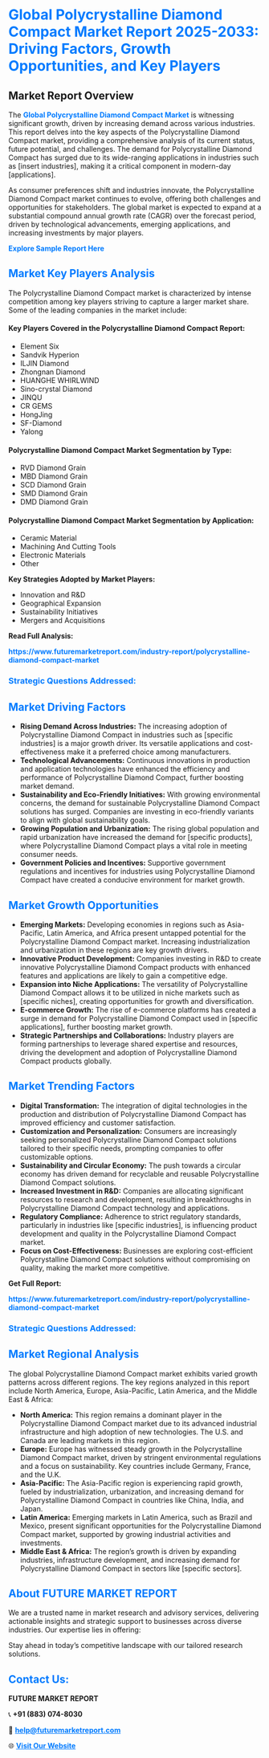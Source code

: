 <h1 style="color: #007BFF;">Global Polycrystalline Diamond Compact Market Report 2025-2033: Driving Factors, Growth Opportunities, and Key Players</h1>

<section id="overview">
<h2>Market Report Overview</h2>
<p>The <a href="https://www.futuremarketreport.com/industry-report/polycrystalline-diamond-compact-market" style="color: #007BFF; text-decoration: none;"><strong>Global Polycrystalline Diamond Compact Market</strong></a> is witnessing significant growth, driven by increasing demand across various industries. This report delves into the key aspects of the Polycrystalline Diamond Compact market, providing a comprehensive analysis of its current status, future potential, and challenges. The demand for Polycrystalline Diamond Compact has surged due to its wide-ranging applications in industries such as [insert industries], making it a critical component in modern-day [applications].</p>
<p>As consumer preferences shift and industries innovate, the Polycrystalline Diamond Compact market continues to evolve, offering both challenges and opportunities for stakeholders. The global market is expected to expand at a substantial compound annual growth rate (CAGR) over the forecast period, driven by technological advancements, emerging applications, and increasing investments by major players.</p>
</section>

<section id="overview">
<p><a href="https://www.futuremarketreport.com/request-sample/reportId=36814" style="color: #007BFF; text-decoration: none;"><strong>Explore Sample Report Here</strong></a></p>
</section>

<section id="key-players">
<h2 style="color: #007BFF;">Market Key Players Analysis</h2>
<p>The Polycrystalline Diamond Compact market is characterized by intense competition among key players striving to capture a larger market share. Some of the leading companies in the market include:</p>
<h4>Key Players Covered in the Polycrystalline Diamond Compact Report:</h4>
<ul><li>Element Six</li><li>Sandvik Hyperion</li><li>ILJIN Diamond</li><li>Zhongnan Diamond</li><li>HUANGHE WHIRLWIND</li><li>Sino-crystal Diamond</li><li>JINQU</li><li>CR GEMS</li><li>HongJing</li><li>SF-Diamond</li><li>Yalong</li></ul>
<h4>Polycrystalline Diamond Compact Market Segmentation by Type:</h4>
<ul><li>RVD Diamond Grain</li><li>MBD Diamond Grain</li><li>SCD Diamond Grain</li><li>SMD Diamond Grain</li><li>DMD Diamond Grain</li></ul>

<h4>Polycrystalline Diamond Compact Market Segmentation by Application:</h4>
<ul><li>Ceramic Material</li><li>Machining And Cutting Tools</li><li>Electronic Materials</li><li>Other</li></ul>
<p><strong>Key Strategies Adopted by Market Players:</strong></p>
<ul>
<li>Innovation and R&D</li>
<li>Geographical Expansion</li>
<li>Sustainability Initiatives</li>
<li>Mergers and Acquisitions</li>
</ul>
</section>

<section>
<p><strong>Read Full Analysis: </strong></p><a href="https://www.futuremarketreport.com/industry-report/polycrystalline-diamond-compact-market" style="color: #007BFF; text-decoration: none;"><strong>https://www.futuremarketreport.com/industry-report/polycrystalline-diamond-compact-market</strong></a>
<h3 style="color: #007BFF;">Strategic Questions Addressed:</h3>
</section>

<section id="driving-factors">
<h2 style="color: #007BFF;">Market Driving Factors</h2>
<ul>
<li><strong>Rising Demand Across Industries:</strong> The increasing adoption of Polycrystalline Diamond Compact in industries such as [specific industries] is a major growth driver. Its versatile applications and cost-effectiveness make it a preferred choice among manufacturers.</li>
<li><strong>Technological Advancements:</strong> Continuous innovations in production and application technologies have enhanced the efficiency and performance of Polycrystalline Diamond Compact, further boosting market demand.</li>
<li><strong>Sustainability and Eco-Friendly Initiatives:</strong> With growing environmental concerns, the demand for sustainable Polycrystalline Diamond Compact solutions has surged. Companies are investing in eco-friendly variants to align with global sustainability goals.</li>
<li><strong>Growing Population and Urbanization:</strong> The rising global population and rapid urbanization have increased the demand for [specific products], where Polycrystalline Diamond Compact plays a vital role in meeting consumer needs.</li>
<li><strong>Government Policies and Incentives:</strong> Supportive government regulations and incentives for industries using Polycrystalline Diamond Compact have created a conducive environment for market growth.</li>
</ul>
</section>

<section id="growth-opportunities">
<h2 style="color: #007BFF;">Market Growth Opportunities</h2>
<ul>
<li><strong>Emerging Markets:</strong> Developing economies in regions such as Asia-Pacific, Latin America, and Africa present untapped potential for the Polycrystalline Diamond Compact market. Increasing industrialization and urbanization in these regions are key growth drivers.</li>
<li><strong>Innovative Product Development:</strong> Companies investing in R&D to create innovative Polycrystalline Diamond Compact products with enhanced features and applications are likely to gain a competitive edge.</li>
<li><strong>Expansion into Niche Applications:</strong> The versatility of Polycrystalline Diamond Compact allows it to be utilized in niche markets such as [specific niches], creating opportunities for growth and diversification.</li>
<li><strong>E-commerce Growth:</strong> The rise of e-commerce platforms has created a surge in demand for Polycrystalline Diamond Compact used in [specific applications], further boosting market growth.</li>
<li><strong>Strategic Partnerships and Collaborations:</strong> Industry players are forming partnerships to leverage shared expertise and resources, driving the development and adoption of Polycrystalline Diamond Compact products globally.</li>
</ul>
</section>

<section id="trending-factors">
<h2 style="color: #007BFF;">Market Trending Factors</h2>
<ul>
<li><strong>Digital Transformation:</strong> The integration of digital technologies in the production and distribution of Polycrystalline Diamond Compact has improved efficiency and customer satisfaction.</li>
<li><strong>Customization and Personalization:</strong> Consumers are increasingly seeking personalized Polycrystalline Diamond Compact solutions tailored to their specific needs, prompting companies to offer customizable options.</li>
<li><strong>Sustainability and Circular Economy:</strong> The push towards a circular economy has driven demand for recyclable and reusable Polycrystalline Diamond Compact solutions.</li>
<li><strong>Increased Investment in R&D:</strong> Companies are allocating significant resources to research and development, resulting in breakthroughs in Polycrystalline Diamond Compact technology and applications.</li>
<li><strong>Regulatory Compliance:</strong> Adherence to strict regulatory standards, particularly in industries like [specific industries], is influencing product development and quality in the Polycrystalline Diamond Compact market.</li>
<li><strong>Focus on Cost-Effectiveness:</strong> Businesses are exploring cost-efficient Polycrystalline Diamond Compact solutions without compromising on quality, making the market more competitive.</li>
</ul>
</section>

<section>
<p><strong>Get Full Report: </strong></p><a href="https://www.futuremarketreport.com/industry-report/polycrystalline-diamond-compact-market" style="color: #007BFF; text-decoration: none;"><strong>https://www.futuremarketreport.com/industry-report/polycrystalline-diamond-compact-market</strong></a>
<h3 style="color: #007BFF;">Strategic Questions Addressed:</h3>
</section>


<section id="regional-analysis">
<h2 style="color: #007BFF;">Market Regional Analysis</h2>
<p>The global Polycrystalline Diamond Compact market exhibits varied growth patterns across different regions. The key regions analyzed in this report include North America, Europe, Asia-Pacific, Latin America, and the Middle East & Africa:</p>
<ul>
<li><strong>North America:</strong> This region remains a dominant player in the Polycrystalline Diamond Compact market due to its advanced industrial infrastructure and high adoption of new technologies. The U.S. and Canada are leading markets in this region.</li>
<li><strong>Europe:</strong> Europe has witnessed steady growth in the Polycrystalline Diamond Compact market, driven by stringent environmental regulations and a focus on sustainability. Key countries include Germany, France, and the U.K.</li>
<li><strong>Asia-Pacific:</strong> The Asia-Pacific region is experiencing rapid growth, fueled by industrialization, urbanization, and increasing demand for Polycrystalline Diamond Compact in countries like China, India, and Japan.</li>
<li><strong>Latin America:</strong> Emerging markets in Latin America, such as Brazil and Mexico, present significant opportunities for the Polycrystalline Diamond Compact market, supported by growing industrial activities and investments.</li>
<li><strong>Middle East & Africa:</strong> The region’s growth is driven by expanding industries, infrastructure development, and increasing demand for Polycrystalline Diamond Compact in sectors like [specific sectors].</li>
</ul>
</section>

<footer>
<h2 style="color: #007BFF;">About FUTURE MARKET REPORT</h2>
<p>We are a trusted name in market research and advisory services, delivering actionable insights and strategic support to businesses across diverse industries. Our expertise lies in offering:</p>

<p>Stay ahead in today’s competitive landscape with our tailored research solutions.</p>

<h2 style="color: #007BFF;">Contact Us:</h2>
<p><strong>FUTURE MARKET REPORT</strong></p>
<p>📞 <strong>+91 (883) 074-8030</strong></p>
<p>📧 <strong><a href="mailto:help@futuremarketreport.com" style="color: #007BFF;">help@futuremarketreport.com</a></strong></p>
<p>🌐 <strong><a href="https://www.futuremarketreport.com/" style="color: #007BFF;">Visit Our Website</a></strong></p>
</footer>
